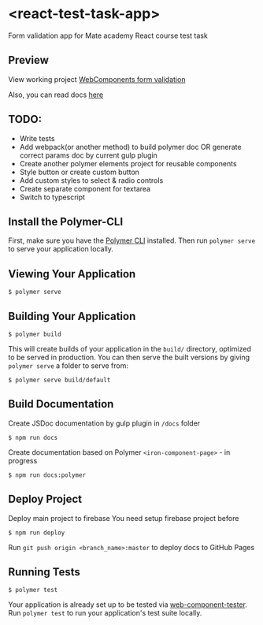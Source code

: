 # \<react-test-task-app\>

Form validation app for Mate academy React course test task

## Preview

View working project [WebComponents form validation](https://mateacademy-react-test-task.firebaseapp.com)

Also, you can read docs [here](https://yuriiholiuk.github.io/mateacademy-react-test-task)

## TODO:
- Write tests
- Add webpack(or another method) to build polymer doc OR generate correct params doc by current gulp plugin
- Create another polymer elements project for reusable components
- Style button or create custom button
- Add custom styles to select & radio controls
- Create separate component for textarea
- Switch to typescript

## Install the Polymer-CLI

First, make sure you have the [Polymer CLI](https://www.npmjs.com/package/polymer-cli) installed. Then run `polymer serve` to serve your application locally.

## Viewing Your Application

```
$ polymer serve
```

## Building Your Application

```
$ polymer build
```

This will create builds of your application in the `build/` directory, optimized to be served in production. You can then serve the built versions by giving `polymer serve` a folder to serve from:

```
$ polymer serve build/default
```

## Build Documentation

Create JSDoc documentation by gulp plugin in ```/docs``` folder

```
$ npm run docs
```

Create documentation based on Polymer ```<iron-component-page>``` - in progress

```
$ npm run docs:polymer
```

## Deploy Project

Deploy main project to firebase
You need setup firebase project before

```
$ npm run deploy
```

Run ```git push origin <branch_name>:master``` to deploy docs to GitHub Pages 

## Running Tests

```
$ polymer test
```

Your application is already set up to be tested via [web-component-tester](https://github.com/Polymer/web-component-tester). Run `polymer test` to run your application's test suite locally.
